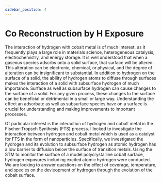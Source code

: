 ```yaml
---
sidebar_position: 4
---
```


# Co Reconstruction by H Exposure

The interaction of hydrogen with cobalt metal is of much interest, as it frequently plays a large role in materials science, heterogeneous catalysis, electrochemistry, and energy storage. It is well understood that when a gaseous species adsorbs onto a solid surface, that surface will be altered. This alteration can be electronic, chemical, or physical, and the degree of alteration can be insignificant to substantial. In addition to hydrogen on the surface of a solid, the ability of hydrogen atoms to diffuse through surfaces makes the interaction of a solid with subsurface hydrogen of much importance. Surface as well as subsurface hydrogen can cause changes to the surface of a solid. For any given process, these changes to the surface can be beneficial or detrimental in a small or large way. Understanding the effect an adsorbate as well as subsurface species have on a surface is crucial for understanding and making improvements to important processes.

Of particular interest is the interaction of hydrogen and cobalt metal in the Fischer-Tropsch Synthesis (FTS) process. I looked to investigate the interaction between hydrogen and cobalt metal which is used as a catalyst for FTS in the form of nanoparticles. Specifically, we investigated the hydrogen and its evolution to subsurface hydrogen as atomic hydrogen has a low barrier to diffusion below the surface of transition metals. Using the STM to monitor the surface of a model polycrystalline cobalt surface, hydrogen exposures including excited atomic hydrogen were conducted. We are looking to answer questions on the effect of coverage, temperature, and species on the devleopment of hydrogen through the evolution of the cobalt surface.
